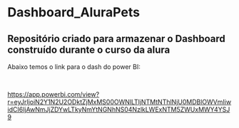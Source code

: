# Dashboard_AluraPets

## Repositório criado para armazenar o Dashboard construído durante o curso da alura
<p>Abaixo temos o link para o dash do power BI:</p> <br>

https://app.powerbi.com/view?r=eyJrIjoiN2Y1N2U2ODktZjMxMS00OWNlLTljNTMtNThlNjU0MDBlOWVmIiwidCI6IjAwNmJjZDYwLTkyNmYtNGNhNS04NzlkLWExNTM5ZWUxMWY4YSJ9
